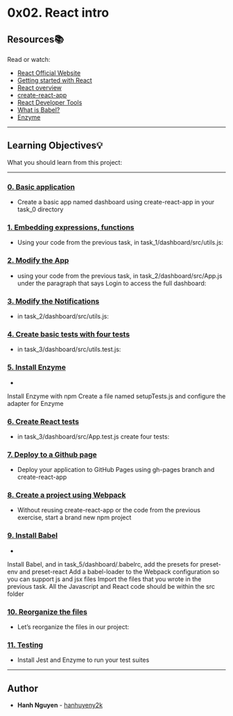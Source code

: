 # 0x02. React intro

## Resources:books:
Read or watch:
* [React Official Website](https://intranet.hbtn.io/rltoken/gE-BlSJd2kuCjmICaLarwg)
* [Getting started with React](https://intranet.hbtn.io/rltoken/u-WhTwGovygfL6u8JXlIGw)
* [React overview](https://intranet.hbtn.io/rltoken/MtpwNZ4So29HGsFW02PQKA)
* [create-react-app](https://intranet.hbtn.io/rltoken/1cLQFHw2EB8yQsPypJyDpg)
* [React Developer Tools](https://intranet.hbtn.io/rltoken/hCaAgJEBx6oH8bDc4yCk0A)
* [What is Babel?](https://intranet.hbtn.io/rltoken/f7sPHy1rk4YR4SdtHpGj8A)
* [Enzyme](https://intranet.hbtn.io/rltoken/CPZnPFs3O3bymj9VPF0heg)

---
## Learning Objectives:bulb:
What you should learn from this project:

---

### [0. Basic application](./task_0/dashboards/src/)
* Create a basic app named dashboard using create-react-app in your task_0 directory


### [1. Embedding expressions, functions](./task_1/dashboard/src/)
* Using your code from the previous task, in task_1/dashboard/src/utils.js:


### [2. Modify the App](./task_2/dashboard/src/)
* using your code from the previous task, in task_2/dashboard/src/App.js under the paragraph that says Login to access the full dashboard:


### [3. Modify the Notifications](./task_2/dashboard/src/)
* in task_2/dashboard/src/utils.js:


### [4. Create basic tests with four tests](./task_3/dashboard/src/utils.test.js)
* in task_3/dashboard/src/utils.test.js:


### [5. Install Enzyme](./task_3/dashboard/src/setupTests.js)
* 
Install Enzyme with npm
Create a file named setupTests.js and configure the adapter for Enzyme



### [6. Create React tests](./task_3/dashboard/src/App.test.js)
* in task_3/dashboard/src/App.test.js create four tests:


### [7. Deploy to a Github page](./task_4/)
* Deploy your application to GitHub Pages using gh-pages branch and create-react-app


### [8. Create a project using Webpack](./task_5/dashboard/config/webpack.config.js)
* Without reusing create-react-app or the code from the previous exercise, start a brand new npm project


### [9. Install Babel](./task_5/dashboard/.babelrc)
* 
Install Babel, and in task_5/dashboard/.babelrc, add the presets for preset-env and preset-react
Add a babel-loader to the Webpack configuration so you can support js and jsx files
Import the files that you wrote in the previous task. All the Javascript and React code should be within the src folder



### [10. Reorganize the files](./task_5/dashboard/src/App/App.css)
* Let’s reorganize the files in our project:


### [11. Testing](./task_5/dashboard/config/setupTests.js)
* Install Jest and Enzyme to run your test suites

---

## Author
* **Hanh Nguyen** - [hanhuyeny2k](github.com/hanhuyeny2k)